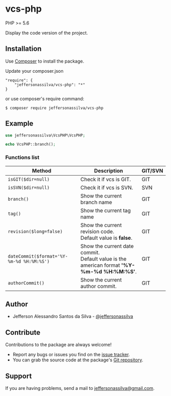 vcs-php
================

PHP >= 5.6

Display the code version of the project.

Installation
------------

Use [Composer] to install the package.

Update your composer.json

```
"require": {
    "jeffersonassilva/vcs-php": "*"
}
```

or use composer's require command:

```
$ composer require jeffersonassilva/vcs-php
```

Example
-------

```php
use jeffersonassilva\VcsPHP\VcsPHP;

echo VcsPHP::branch();
```

### Functions list

Method                                    | Description | GIT/SVN
----------------------------------------- | ------------| --------------------
`isGIT($dir=null)`                        | Check it if vcs is GIT. | GIT
`isSVN($dir=null)`                        | Check it if vcs is SVN. | SVN
`branch()`                                | Show the current branch name | GIT
`tag()`                                   | Show the current tag name | GIT
`revision($long=false)`                   | Show the current revision code.<br />Default value is **false**. | GIT
`dateCommit($format='%Y-%m-%d %H:%M:%S')` | Show the current date commit.<br />Default value is the american format **'%Y-%m-%d %H:%M:%S'**. | GIT
`authorCommit()`                          | Show the current author commit. | GIT

Author
-------

* Jefferson Alessandro Santos da Silva - [@jeffersonassilva]

Contribute
----------

Contributions to the package are always welcome!

* Report any bugs or issues you find on the [issue tracker].
* You can grab the source code at the package's [Git repository].

Support
-------

If you are having problems, send a mail to jeffersonassilva@gmail.com.


[Composer]: https://getcomposer.org
[issue tracker]: https://github.com/jeffersonassilva/vcs-php/issues
[Git repository]: https://github.com/jeffersonassilva/vcs-php
[@jeffersonassilva]: https://instagram.com/jeffersonassilva/